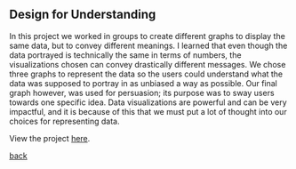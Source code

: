 ## Design for Understanding

In this project we worked in groups to create different graphs to display the same data, but to convey different meanings. I learned that even though the data portrayed is technically the same in terms of numbers, the visualizations chosen can convey drastically different messages. We chose three graphs to represent the data so the users could understand what the data was supposed to portray in as unbiased a way as possible. Our final graph however, was used for persuasion; its purpose was to sway users towards one specific idea. Data visualizations are powerful and can be very impactful, and it is because of this that we must put a lot of thought into our choices for representing data.

View the project [here](https://medium.com/design-for-understanding-design-process/design-for-understanding-b3d08904b868).

[back](index.md)

